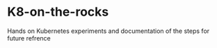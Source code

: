# K8-on-the-rocks
Hands on Kubernetes experiments and documentation of the steps for future refrence
